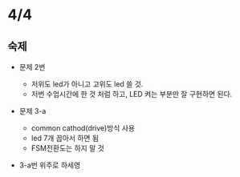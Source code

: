 4/4
============
## 숙제
* 문제 2번
    * 저위도 led가 아니고 고위도 led 쓸 것. 
    * 저번 수업시간에 한 것 처럼 하고, LED 켜는 부분만 잘 구현하면 된다. 
* 문제 3-a
    * common cathod(drive)방식 사용
    * led 7개 꼽아서 하면 됨
    * FSM전환도는 하지 말 것

* 3-a번 위주로 하세영
